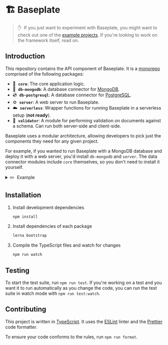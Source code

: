 # 🏗 Baseplate

> ✋&nbsp;  If you just want to experiment with Baseplate, you might want to check out one of the [example projects](https://github.com/baseplate/examples). If you're looking to work on the framework itself, read on.

## Introduction

This repository contains the API component of Baseplate. It is a [monorepo](https://en.wikipedia.org/wiki/Monorepo) comprised of the following packages:

- 🧠&nbsp; **`core`**: The core application logic.
- 📀&nbsp; **`db-mongodb`**: A database connector for [MongoDB](https://www.mongodb.com/).
- 💿&nbsp; **`db-postgresql`**: A database connector for [PostgreSQL](https://www.postgresql.org/).
- ⚙️&nbsp; **`server`**: A web server to run Baseplate.
- ☁️&nbsp; **`serverless`**: Wrapper functions for running Baseplate in a serverless setup (**not ready**).
- 📖&nbsp; **`validator`**: A module for performing validation on documents against a schema. Can run both server-side and client-side.

Baseplate uses a modular architecture, allowing developers to pick just the components they need for any given project.

For example, if you wanted to run Baseplate with a MongoDB database and deploy it with a web server, you'd install `db-mongodb` and `server`. The data connector modules include `core` themselves, so you don't need to install it yourself.

<details>
   <summary>✏️&nbsp; Example</summary>

   ```ts
   import baseplateServer from "@baseplate/server"
   import * as baseplateCore from "@baseplate/mongodb"

   import Actor from "./models/Actor"
   import Movie from "./models/Movie"

   baseplateCore.initialize({
     models: [Actor, Movie]
   })

   baseplateServer(baseplateCore)
     .start({
       host: 'localhost',
       port: 8000,
     })
     .then(() => {
       console.log("🦄")
     })
   ```
</details>

## Installation

1. Install development dependencies

   ```sh
   npm install
   ```

1. Install dependencies of each package

   ```sh
   lerna bootstrap
   ```

1. Compile the TypeScript files and watch for changes

   ```sh
   npm run watch
   ```
   
## Testing

To start the test suite, run `npm run test`. If you're working on a test and you want it to run automatically as you change the code, you can run the test suite in watch mode with `npm run test:watch`.

## Contributing

This project is written in [TypeScript](https://www.typescriptlang.org/). It uses the [ESLint](https://eslint.org/) linter and the [Prettier](https://prettier.io/) code formatter.

To ensure your code conforms to the rules, run `npm run format`.
